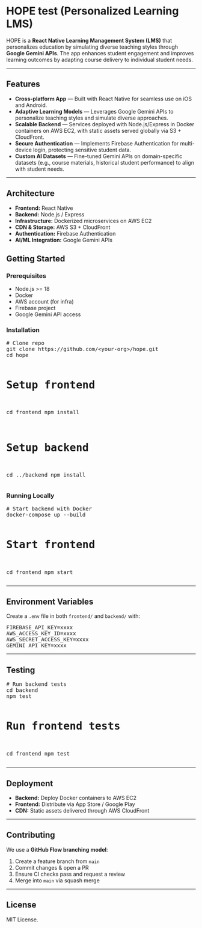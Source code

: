 <!DOCTYPE html>
<html lang="en">
<head>
  <meta charset="UTF-8">
</head>
<body>

<h1>HOPE test (Personalized Learning LMS)</h1>

<p>
  HOPE is a <strong>React Native Learning Management System (LMS)</strong> that personalizes education by simulating diverse teaching styles through 
  <strong>Google Gemini APIs</strong>. The app enhances student engagement and improves learning outcomes by adapting course delivery to individual student needs.
</p>

<hr>

<h2>Features</h2>
<ul>
  <li><strong>Cross-platform App</strong> — Built with React Native for seamless use on iOS and Android.</li>
  <li><strong>Adaptive Learning Models</strong> — Leverages Google Gemini APIs to personalize teaching styles and simulate diverse approaches.</li>
  <li><strong>Scalable Backend</strong> — Services deployed with Node.js/Express in Docker containers on AWS EC2, with static assets served globally via S3 + CloudFront.</li>
  <li><strong>Secure Authentication</strong> — Implements Firebase Authentication for multi-device login, protecting sensitive student data.</li>
  <li><strong>Custom AI Datasets</strong> — Fine-tuned Gemini APIs on domain-specific datasets (e.g., course materials, historical student performance) to align with student needs.</li>
</ul>

<hr>

<h2>Architecture</h2>
<ul>
  <li><strong>Frontend:</strong> React Native</li>
  <li><strong>Backend:</strong> Node.js / Express</li>
  <li><strong>Infrastructure:</strong> Dockerized microservices on AWS EC2</li>
  <li><strong>CDN & Storage:</strong> AWS S3 + CloudFront</li>
  <li><strong>Authentication:</strong> Firebase Authentication</li>
  <li><strong>AI/ML Integration:</strong> Google Gemini APIs</li>
</ul>

<h2>Getting Started</h2>

<h3>Prerequisites</h3>
<ul>
  <li>Node.js &gt;= 18</li>
  <li>Docker</li>
  <li>AWS account (for infra)</li>
  <li>Firebase project</li>
  <li>Google Gemini API access</li>
</ul>

<h3>Installation</h3>
<pre>
# Clone repo
git clone https://github.com/&lt;your-org&gt;/hope.git
cd hope

# Setup frontend
cd frontend
npm install

# Setup backend
cd ../backend
npm install
</pre>

<h3>Running Locally</h3>
<pre>
# Start backend with Docker
docker-compose up --build

# Start frontend
cd frontend
npm start
</pre>

<hr>

<h2>Environment Variables</h2>
<p>Create a <code>.env</code> file in both <code>frontend/</code> and <code>backend/</code> with:</p>
<pre>
FIREBASE_API_KEY=xxxx
AWS_ACCESS_KEY_ID=xxxx
AWS_SECRET_ACCESS_KEY=xxxx
GEMINI_API_KEY=xxxx
</pre>

<hr>

<h2>Testing</h2>
<pre>
# Run backend tests
cd backend
npm test

# Run frontend tests
cd frontend
npm test
</pre>

<hr>

<h2>Deployment</h2>
<ul>
  <li><strong>Backend:</strong> Deploy Docker containers to AWS EC2</li>
  <li><strong>Frontend:</strong> Distribute via App Store / Google Play</li>
  <li><strong>CDN:</strong> Static assets delivered through AWS CloudFront</li>
</ul>

<hr>

<h2>Contributing</h2>
<p>We use a <strong>GitHub Flow branching model</strong>:</p>
<ol>
  <li>Create a feature branch from <code>main</code></li>
  <li>Commit changes &amp; open a PR</li>
  <li>Ensure CI checks pass and request a review</li>
  <li>Merge into <code>main</code> via squash merge</li>
</ol>

<hr>

<h2>License</h2>
<p>MIT License.</p>

</body>
</html>
